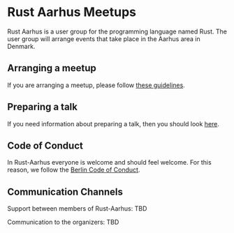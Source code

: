 # Rust Aarhus Meetups

Rust Aarhus is a user group for the programming language named Rust. The user group will arrange events that take place in the Aarhus area in Denmark.

## Arranging a meetup

If you are arranging a meetup, please follow [these guidelines](meetups.md).

## Preparing a talk

If you need information about preparing a talk, then you should look [here](talks.md).

## Code of Conduct

In Rust-Aarhus everyone is welcome and should feel welcome. For this reason, we follow the [Berlin Code of Conduct][berlin-coc].

## Communication Channels

Support between members of Rust-Aarhus: TBD

Communication to the organizers: TBD



[berlin-coc]: https://berlincodeofconduct.org/
